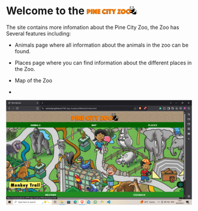 <h1> Welcome to the <img src ="images/logo.png" width = 27%> </h1>

<p> 
    The site contains more infomation about the Pine City Zoo, the Zoo has Several features including:
    <ul><li>Animals page where all information about the animals in the zoo can be found. </li></ul>
    <ul><li>Places page where you can find information about the different places in the Zoo.</li></ul>
    <ul><li>Map of the Zoo</li></ul>
    <ul><li></li></ul>
</p>
<img src = "images/pczhp.png">
